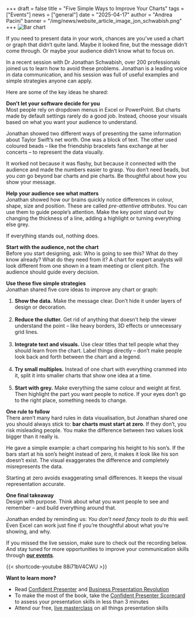 +++
draft = false
title = "Five Simple Ways to Improve Your Charts"
tags = ["Events"]
news = ["general"]
date = "2025-04-17"
author = "Andrea Pacini"
banner = "/img/news/website_article_image_jon_schwabish.png"
+++
![Bar chart](/img/news/website_article_image_jon_schwabish.png "Bar chart")

<div style="margin: 5px 0;">
  <p><span style="font-weight: 400;">If you need to present data in your work, chances are you've used a chart or graph that didn&rsquo;t quite land. Maybe it looked fine, but the message didn&rsquo;t come through. Or maybe your audience didn&rsquo;t know what to focus on.</span></p>
  <p><span style="font-weight: 400;">In a recent session with Dr Jonathan Schwabish, over 200 professionals joined us to learn how to avoid these problems. Jonathan is a leading voice in data communication, and his session was full of useful examples and simple strategies anyone can apply.</span></p>
  <p><span style="font-weight: 400;">Here are some of the key ideas he shared:</span></p>
  <p><strong>Don&rsquo;t let your software decide for you</strong><strong><br /></strong><span style="font-weight: 400;">Most people rely on dropdown menus in Excel or PowerPoint. But charts made by default settings rarely do a good job. Instead, choose your visuals based on what you want your audience to understand.</span></p>
  <p><span style="font-weight: 400;">Jonathan showed two different ways of presenting the same information about Taylor Swift&rsquo;s net worth. One was a block of text. The other used coloured beads &ndash; like the friendship bracelets fans exchange at her concerts &ndash; to represent the data visually.</span></p>
  <p><span style="font-weight: 400;">It worked not because it was flashy, but because it connected with the audience and made the numbers easier to grasp. You don&rsquo;t need beads, but you </span><em><span style="font-weight: 400;">can</span></em><span style="font-weight: 400;"> go beyond bar charts and pie charts. Be thoughtful about how you show your message.</span></p>
  <p><strong>Help your audience see what matters</strong><strong><br /></strong><span style="font-weight: 400;">Jonathan showed how our brains quickly notice differences in colour, shape, size and position. These are called </span><em><span style="font-weight: 400;">pre-attentive attributes</span></em><span style="font-weight: 400;">. You can use them to guide people&rsquo;s attention. Make the key point stand out by changing the thickness of a line, adding a highlight or turning everything else grey.</span></p>
  <p><span style="font-weight: 400;">If everything stands out, nothing does.</span></p>
  <p><strong>Start with the audience, not the chart</strong><strong><br /></strong><span style="font-weight: 400;">Before you start designing, ask: Who is going to see this? What do they know already? What do they need from it? A chart for expert analysts will look different from one shown in a team meeting or client pitch. The audience should guide every decision.</span></p>
  <p><strong>Use these five simple strategies</strong><strong><br /></strong><span style="font-weight: 400;">Jonathan shared five core ideas to improve any chart or graph:</span></p>
  <ol>
    <li style="font-weight: 400;" aria-level="1"><strong>Show the data.</strong><span style="font-weight: 400;"> Make the message clear. Don&rsquo;t hide it under layers of design or decoration.</span><span style="font-weight: 400;"><br /><br /></span></li>
    <li style="font-weight: 400;" aria-level="1"><strong>Reduce the clutter.</strong><span style="font-weight: 400;"> Get rid of anything that doesn&rsquo;t help the viewer understand the point &ndash; like heavy borders, 3D effects or unnecessary grid lines.</span><span style="font-weight: 400;"><br /><br /></span></li>
    <li style="font-weight: 400;" aria-level="1"><strong>Integrate text and visuals.</strong><span style="font-weight: 400;"> Use clear titles that tell people what they should learn from the chart. Label things directly &ndash; don&rsquo;t make people look back and forth between the chart and a legend.</span><span style="font-weight: 400;"><br /><br /></span></li>
    <li style="font-weight: 400;" aria-level="1"><strong>Try small multiples.</strong><span style="font-weight: 400;"> Instead of one chart with everything crammed into it, split it into smaller charts that show one idea at a time.</span><span style="font-weight: 400;"><br /><br /></span></li>
    <li style="font-weight: 400;" aria-level="1"><strong>Start with grey.</strong><span style="font-weight: 400;"> Make everything the same colour and weight at first. Then highlight the part you want people to notice. If your eyes don&rsquo;t go to the right place, something needs to change.&nbsp;</span></li>
  </ol>
  <p><strong>One rule to follow</strong><strong><br /></strong><span style="font-weight: 400;">There aren&rsquo;t many hard rules in data visualisation, but Jonathan shared one you should always stick to: </span><strong>bar charts must start at zero</strong><span style="font-weight: 400;">. If they don&rsquo;t, you risk misleading people. You make the difference between two values look bigger than it really is.</span></p>
  <p><span style="font-weight: 400;">He gave a simple example: a chart comparing his height to his son&rsquo;s. If the bars start at his son&rsquo;s height instead of zero, it makes it look like his son doesn&rsquo;t exist. The visual exaggerates the difference and completely misrepresents the data.</span></p>
  <p><span style="font-weight: 400;">Starting at zero avoids exaggerating small differences. It keeps the visual representation accurate.</span></p>
  <p><strong>One final takeaway</strong><strong><br /></strong><span style="font-weight: 400;">Design with purpose. Think about what you want people to see and remember &ndash; and build everything around that.</span></p>
  <p><span style="font-weight: 400;">Jonathan ended by reminding us: </span><em><span style="font-weight: 400;">You don&rsquo;t need fancy tools to do this well.</span></em><span style="font-weight: 400;"> Even Excel can work just fine if you&rsquo;re thoughtful about what you're showing, and why.</span></p>
  <p><span style="font-weight: 400;">If you missed the live session, make sure to check out the recording below. And stay tuned for more opportunities to improve your communication skills through </span><a href="https://www.eventbrite.co.uk/o/ideas-on-stage-uk-18757456469"><strong>our events</strong></a><span style="font-weight: 400;">.&nbsp;</span></p>

{{< shortcode-youtube 88i71bV4CWU >}}


  <p><strong>Want to learn more?</strong><span style="font-weight: 400;">&nbsp;</span></p>
  <ul>
    <li style="font-weight: 400;" aria-level="1"><span style="font-weight: 400;">Read </span><a href="https://www.ideasonstage.com/admin/"><span style="font-weight: 400;">Confident Presenter</span></a><span style="font-weight: 400;"> and </span><a href="https://www.ideasonstage.com/admin/"><span style="font-weight: 400;">Business Presentation Revolution</span></a></li>
    <li style="font-weight: 400;" aria-level="1"><span style="font-weight: 400;">To make the most of the book, take the </span><a href="https://www.ideasonstage.com/admin/"><span style="font-weight: 400;">Confident Presenter Scorecard</span></a><span style="font-weight: 400;"> to assess your presentation skills in less than 3 minutes</span></li>
    <li style="font-weight: 400;" aria-level="1"><span style="font-weight: 400;">Attend our free, </span><a href="https://www.ideasonstage.com/admin/"><span style="font-weight: 400;">live masterclass</span></a><span style="font-weight: 400;"> on all things presentation skills</span></li>
  </ul>
</div>

